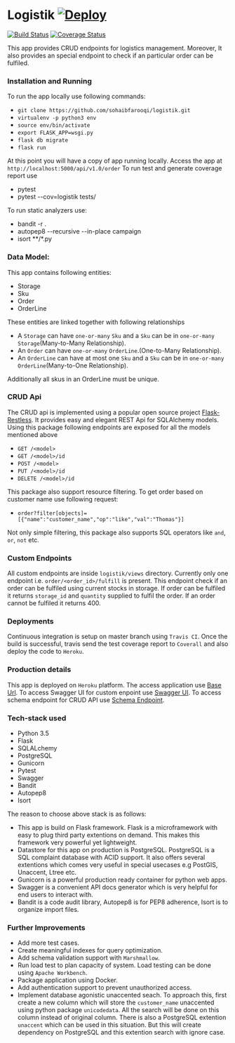 # Logistik [![Deploy](https://www.herokucdn.com/deploy/button.svg)](https://heroku.com/deploy)

[![Build Status](https://travis-ci.org/sohaibfarooqi/logistik.svg?branch=master)](https://travis-ci.org/sohaibfarooqi/logistik) [![Coverage Status](https://coveralls.io/repos/github/sohaibfarooqi/logistik/badge.svg?branch=master)](https://coveralls.io/github/sohaibfarooqi/logistik?branch=master)


This app provides CRUD endpoints for logistics management. Moreover, It also provides an special endpoint
to check if an particular order can be fulfiled.

### Installation and Running
To run the app locally use following commands:

 - `git clone https://github.com/sohaibfarooqi/logistik.git`
 - `virtualenv -p python3 env`
 - `source env/bin/activate`
 - `export FLASK_APP=wsgi.py`
 - `flask db migrate`
 - `flask run`

At this point you will have a copy of app running locally. Access the app at `http://localhost:5000/api/v1.0/order`
To run test and generate coverage report use

 - pytest
 - pytest --cov=logistik tests/

To run static analyzers use:

 - bandit -r .
 - autopep8 --recursive --in-place campaign
 - isort **/*.py

### Data Model:
This app contains following entities:

  - Storage
  - Sku
  - Order
  - OrderLine

These entities are linked together with following relationships

 - A `Storage` can have `one-or-many` `Sku` and a `Sku` can be in `one-or-many` `Storage`(Many-to-Many Relationship).
 - An `Order` can have `one-or-many` `OrderLine`.(One-to-Many Relationship).
 - An `OrderLine` can have at most one `Sku` and a `Sku` can be in `one-or-many` `OrderLine`(Many-to-One Relationship).

Additionally all skus in an OrderLine must be unique.

### CRUD Api
The CRUD api is implemented using a popular open source project [Flask-Restless](https://github.com/jfinkels/flask-restless).
It provides easy and elegant REST Api for SQLAlchemy models. Using this package following endpoints are exposed for all the
models mentioned above

 - `GET /<model>`
 - `GET /<model>/id`
 - `POST /<model>`
 - `PUT /<model>/id`
 - `DELETE /<model>/id`

This package also support resource filtering. To get order based on customer name use following request:

 - `order?filter[objects]=[{"name":"customer_name","op":"like","val":"Thomas"}]`

Not only simple filtering, this package also supports SQL operators like `and`, `or`, `not` etc.

### Custom Endpoints
All custom endpoints are inside `logistik/views` directory. Currently only one endpoint i.e. `order/<order_id>/fulfill`
is present. This endpoint check if an order can be fulfiled using current stocks in storage. If order can be fulfiled it returns `storage_id` and `quantity` supplied to fulfil the order. If an order cannot be fulfiled it returns 400.

### Deployments
Continuous integration is setup on master branch using `Travis CI`. Once the build is successful, travis send the test coverage report to `Coverall` and also deploy the code to `Heroku`.

### Production details
This app is deployed on `Heroku` platform. The access application use [Base Url](https://logistik-test.herokuapp.com).
To access Swagger UI for custom enpoint use [Swagger UI](https://logistik-test.herokuapp.com/apidocs). To access schema endpoint for CRUD API use [Schema Endpoint](https://logistik-test.herokuapp.com/swagger.json).

### Tech-stack used

  - Python 3.5
  - Flask
  - SQLALchemy
  - PostgreSQL
  - Gunicorn
  - Pytest
  - Swagger
  - Bandit
  - Autopep8
  - Isort

The reason to choose above stack is as follows:

  - This app is build on Flask framework. Flask is a microframework with easy to plug third party extentions on demand.
    This makes this framework very powerful yet lightweight.
  - Datastore for this app on production is PostgreSQL. PostgreSQL is a SQL complaint database with ACID support.
  It also offers several extentions which comes very useful in special usecases e.g PostGIS, Unaccent, Ltree etc.
  - Gunicorn is a powerful production ready container for python web apps.
  - Swagger is a convenient API docs generator which is very helpful for end users to interact with.
  - Bandit is a code audit library, Autopep8 is for PEP8 adherence, Isort is to organize import files.

### Further Improvements

 - Add more test cases.
 - Create meaningful indexes for query optimization.
 - Add schema validation support with `Marshmallow`.
 - Run load test to plan capacity of system. Load testing can be done using `Apache Workbench`.
 - Package application using Docker.
 - Add authentication support to prevent unauthorized access.
 - Implement database agonistic unaccented seach. To approach this, first create a new column
   which will store the `customer_name` unaccented using python package `unicodedata`. All the search
   will be done on this column instead of original column. There is also a PostgreSQL extention `unaccent`
   which can be used in this situation. But this will create dependency on PostgreSQL and this extention search
   with ignore case.
